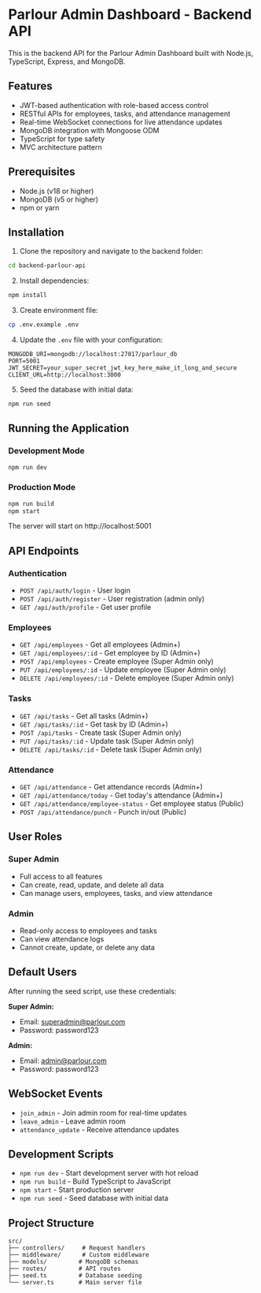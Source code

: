 # Parlour Admin Dashboard - Backend API

This is the backend API for the Parlour Admin Dashboard built with Node.js, TypeScript, Express, and MongoDB.

## Features

- JWT-based authentication with role-based access control
- RESTful APIs for employees, tasks, and attendance management
- Real-time WebSocket connections for live attendance updates
- MongoDB integration with Mongoose ODM
- TypeScript for type safety
- MVC architecture pattern

## Prerequisites

- Node.js (v18 or higher)
- MongoDB (v5 or higher)
- npm or yarn

## Installation

1. Clone the repository and navigate to the backend folder:
```bash
cd backend-parlour-api
```

2. Install dependencies:
```bash
npm install
```

3. Create environment file:
```bash
cp .env.example .env
```

4. Update the `.env` file with your configuration:
```env
MONGODB_URI=mongodb://localhost:27017/parlour_db
PORT=5001
JWT_SECRET=your_super_secret_jwt_key_here_make_it_long_and_secure
CLIENT_URL=http://localhost:3000
```

5. Seed the database with initial data:
```bash
npm run seed
```

## Running the Application

### Development Mode
```bash
npm run dev
```

### Production Mode
```bash
npm run build
npm start
```

The server will start on http://localhost:5001

## API Endpoints

### Authentication
- `POST /api/auth/login` - User login
- `POST /api/auth/register` - User registration (admin only)
- `GET /api/auth/profile` - Get user profile

### Employees
- `GET /api/employees` - Get all employees (Admin+)
- `GET /api/employees/:id` - Get employee by ID (Admin+)
- `POST /api/employees` - Create employee (Super Admin only)
- `PUT /api/employees/:id` - Update employee (Super Admin only)
- `DELETE /api/employees/:id` - Delete employee (Super Admin only)

### Tasks
- `GET /api/tasks` - Get all tasks (Admin+)
- `GET /api/tasks/:id` - Get task by ID (Admin+)
- `POST /api/tasks` - Create task (Super Admin only)
- `PUT /api/tasks/:id` - Update task (Super Admin only)
- `DELETE /api/tasks/:id` - Delete task (Super Admin only)

### Attendance
- `GET /api/attendance` - Get attendance records (Admin+)
- `GET /api/attendance/today` - Get today's attendance (Admin+)
- `GET /api/attendance/employee-status` - Get employee status (Public)
- `POST /api/attendance/punch` - Punch in/out (Public)

## User Roles

### Super Admin
- Full access to all features
- Can create, read, update, and delete all data
- Can manage users, employees, tasks, and view attendance

### Admin
- Read-only access to employees and tasks
- Can view attendance logs
- Cannot create, update, or delete any data

## Default Users

After running the seed script, use these credentials:

**Super Admin:**
- Email: superadmin@parlour.com
- Password: password123

**Admin:**
- Email: admin@parlour.com
- Password: password123

## WebSocket Events

- `join_admin` - Join admin room for real-time updates
- `leave_admin` - Leave admin room
- `attendance_update` - Receive attendance updates

## Development Scripts

- `npm run dev` - Start development server with hot reload
- `npm run build` - Build TypeScript to JavaScript
- `npm start` - Start production server
- `npm run seed` - Seed database with initial data

## Project Structure

```
src/
├── controllers/     # Request handlers
├── middleware/      # Custom middleware
├── models/         # MongoDB schemas
├── routes/         # API routes
├── seed.ts         # Database seeding
└── server.ts       # Main server file
```
